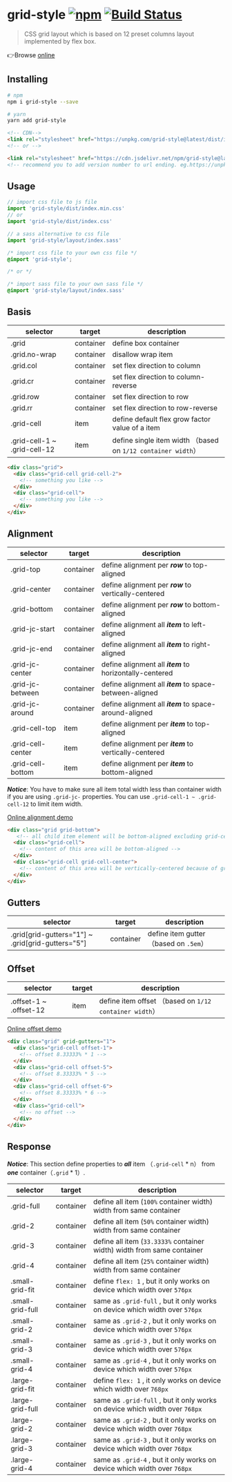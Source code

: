 # grid-style [![npm](https://img.shields.io/npm/v/grid-style.svg)](https://www.npmjs.com/package/grid-style) [![Build Status](https://travis-ci.org/lbwa/grid-style.svg?branch=master)](https://travis-ci.org/lbwa/grid-style)

> CSS grid layout which is based on 12 preset columns layout implemented by flex box.

👉Browse [online]

[online]:https://lbwa.github.io/grid-style/

## Installing

```bash
# npm
npm i grid-style --save

# yarn
yarn add grid-style
```

```html
<!-- CDN-->
<link rel="stylesheet" href="https://unpkg.com/grid-style@latest/dist/index.min.css">
<!-- or -->

<link rel="stylesheet" href="https://cdn.jsdelivr.net/npm/grid-style@latest/dist/index.min.css">
<!-- recommend you to add version number to url ending. eg.https://unpkg.com/grid-style@x.y.z -->
```

## Usage

```js
// import css file to js file
import 'grid-style/dist/index.min.css'
// or
import 'grid-style/dist/index.css'

// a sass alternative to css file
import 'grid-style/layout/index.sass'
```

```css
/* import css file to your own css file */
@import 'grid-style';

/* or */

/* import sass file to your own sass file */
@import 'grid-style/layout/index.sass'
```

## Basis

| selector | target | description |
| -------- | ------ | ----------- |
| .grid | container | define box container |
| .grid.no-wrap | container | disallow wrap item |
| .grid.col | container | set flex direction to column |
| .grid.cr | container | set flex direction to column-reverse |
| .grid.row | container | set flex direction to row |
| .grid.rr | container | set flex direction to row-reverse |
| .grid-cell | item | define default flex grow factor value of a item |
| .grid-cell-1 ~ .grid-cell-12 | item | define single item width （based on `1/12 container width`） |

```html
<div class="grid">
  <div class="grid-cell grid-cell-2">
    <!-- something you like -->
  </div>
  <div class="grid-cell">
    <!-- something you like -->
  </div>
</div>
```

## Alignment

| selector | target | description |
| -------- | ------ | ----------- |
| .grid-top | container | define alignment per ***row*** to top-aligned |
| .grid-center | container | define alignment per ***row*** to vertically-centered |
| .grid-bottom | container | define alignment per ***row*** to bottom-aligned |
| .grid-jc-start | container | define alignment all ***item*** to left-aligned |
| .grid-jc-end | container | define alignment all ***item*** to right-aligned |
| .grid-jc-center | container | define alignment all ***item*** to horizontally-centered |
| .grid-jc-between | container | define alignment all ***item*** to space-between-aligned |
| .grid-jc-around | container | define alignment all ***item*** to space-around-aligned |
| .grid-cell-top | item | define alignment per ***item*** to top-aligned |
| .grid-cell-center | item | define alignment per ***item*** to vertically-centered |
| .grid-cell-bottom | item | define alignment per ***item*** to bottom-aligned |

***Notice***: You have to make sure all item total width less than container width if you are using `.grid-jc-` properties. You can use `.grid-cell-1 ~ .grid-cell-12` to limit item width.

[Online alignment demo][demo-alignment]

```html
<div class="grid grid-bottom">
   <!-- all child item element will be bottom-aligned excluding grid-cell alignment element -->
  <div class="grid-cell">
    <!-- content of this area will be bottom-aligned -->
  </div>
  <div class="grid-cell grid-cell-center">
    <!-- content of this area will be vertically-centered because of grid-cell-center -->
  </div>
</div>
```

[demo-alignment]:https://jsfiddle.net/h946ot70/12/

## Gutters

| selector | target | description |
| -------- | ------ | ----------- |
| .grid[grid-gutters="1"] ~ .grid[grid-gutters="5"] | container | define item gutter （based on `.5em`） |

## Offset

| selector | target | description |
| -------- | ------ | ----------- |
| .offset-1 ~ .offset-12 | item | define item offset （based on `1/12 container width`）|

[Online offset demo][demo-offset]

```html
<div class="grid" grid-gutters="1">
  <div class="grid-cell offset-1">
    <!-- offset 8.33333% * 1 -->
  </div>
  <div class="grid-cell offset-5">
    <!-- offset 8.33333% * 5 -->
  </div>
  <div class="grid-cell offset-6">
    <!-- offset 8.33333% * 6 -->
  </div>
  <div class="grid-cell">
    <!-- no offset -->
  </div>
</div>
```

[demo-offset]:https://jsfiddle.net/h946ot70/36/

## Response

***Notice***: This section define properties to ***all*** item （`.grid-cell` * n） from ***one*** container（`.grid` * 1）.

| selector | target | description |
| -------- | ------ | ----------- |
| .grid-full | container | define all item (`100%` container width) width from same container |
| .grid-2 | container | define all item (`50%` container width) width from same container |
| .grid-3 | container | define all item (`33.3333%` container width) width from same container |
| .grid-4 | container | define all item (`25%` container width) width from same container |
| .small-grid-fit | container | define `flex: 1` ,  but it only works on device which width over `576px` |
| .small-grid-full | container | same as `.grid-full` , but it only works on device which width over `576px` |
| .small-grid-2 | container | same as `.grid-2` , but it only works on device which width over `576px` |
| .small-grid-3 | container | same as `.grid-3` , but it only works on device which width over `576px` |
| .small-grid-4 | container | same as `.grid-4` , but it only works on device which width over `576px` |
| .large-grid-fit | container | define `flex: 1` ,  it only works on device which width over `768px` |
| .large-grid-full | container | same as `.grid-full` , but it only works on device which width over `768px` |
| .large-grid-2 | container | same as `.grid-2` , but it only works on device which width over `768px` |
| .large-grid-3 | container | same as `.grid-3` , but it only works on device which width over `768px` |
| .large-grid-4 | container | same as `.grid-4` , but it only works on device which width over `768px` |
